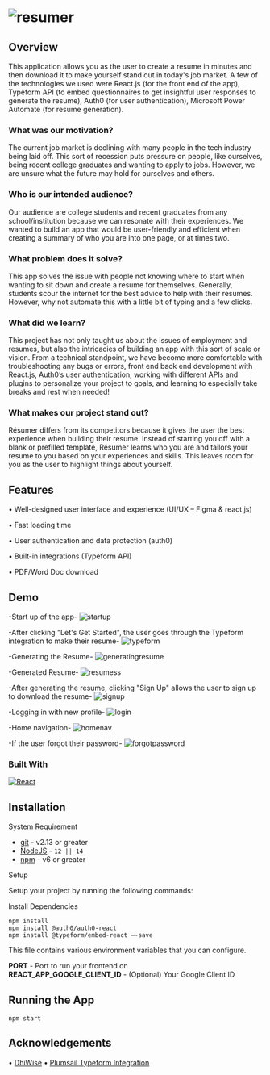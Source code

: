 # ![resumer](https://user-images.githubusercontent.com/42758283/213925205-0db861d1-72c6-44ee-acb7-623aabcab3a9.png)



## Overview 
This application allows you as the user to create a resume in minutes and then download it to make yourself stand out in today's job market. A few of the technologies we used were React.js (for the front end of the app), Typeform API (to embed questionnaires to get insightful user responses to generate the resume), Auth0 (for user authentication), Microsoft Power Automate (for resume generation).


### What was our motivation?
The current job market is declining with many people in the tech industry being laid off. This sort of recession puts pressure on people, like ourselves, being recent college graduates and wanting to apply to jobs. However, we are unsure what the future may hold for ourselves and others.

### Who is our intended audience?

Our audience are college students and recent graduates from any school/institution because we can resonate with their experiences. We wanted to build an app that would be user-friendly and efficient when creating a summary of who you are into one page, or at times two.

### What problem does it solve?
This app solves the issue with people not knowing where to start when wanting to sit down and create a resume for themselves. Generally, students scour the internet for the best advice to help with their resumes. However, why not automate this with a little bit of typing and a few clicks.

### What did we learn?
This project has not only taught us about the issues of employment and resumes, but also the intricacies of building an app with this sort of scale or vision. From a technical standpoint, we have become more comfortable with troubleshooting any bugs or errors, front end back end development with React.js, Auth0’s user authentication, working with different APIs and plugins to personalize your project to goals, and learning to especially take breaks and rest when needed!

### What makes our project stand out?
Résumer differs from its competitors because it gives the user the best experience when building their resume. Instead of starting you off with a blank or prefilled template, Résumer learns who you are and tailors your resume to you based on your experiences and skills. This leaves room for you as the user to highlight things about yourself.

## Features

• Well-designed user interface and experience (UI/UX – Figma & react.js)

• Fast loading time 

• User authentication and data protection (auth0)

• Built-in integrations (Typeform API)

• PDF/Word Doc download


 


## Demo
-Start up of the app-
![startup](https://user-images.githubusercontent.com/42758283/213923541-d9dec84c-4356-47f3-8851-767fde2b9b9a.gif)

-After clicking "Let's Get Started", the user goes through the Typeform integration to make their resume-
![typeform](https://user-images.githubusercontent.com/42758283/213923665-81d8b8a9-15ec-46dd-9ba6-577a9ba8ce8e.gif)

-Generating the Resume-
![generatingresume](https://user-images.githubusercontent.com/42758283/213923702-66608744-7436-43ae-95dc-b261f529352f.png)

-Generated Resume-
![resumess](https://user-images.githubusercontent.com/42758283/213923717-6a9af16a-30cf-4e6e-884c-edbce71d8ce3.png)

-After generating the resume, clicking "Sign Up" allows the user to sign up to download the resume-
![signup](https://user-images.githubusercontent.com/42758283/213923730-1a934a92-edd4-4367-b7c1-7987e47419f1.gif)

-Logging in with new profile-
![login](https://user-images.githubusercontent.com/42758283/213923746-3841058d-5272-4e5b-bf6b-5e3968140d75.gif)

-Home navigation-
![homenav](https://user-images.githubusercontent.com/42758283/213923766-33eb155e-2c55-4fbb-8f8e-f8a3d9f3f355.gif)

-If the user forgot their password-
![forgotpassword](https://user-images.githubusercontent.com/42758283/213923784-dd81767c-fd9e-4256-af16-71b41d98eb24.gif)




### Built With
[![React][React.js]][React-url]



## Installation


System Requirement


- [git](https://git-scm.com/) - v2.13 or greater
- [NodeJS](https://nodejs.org/en/) - `12 || 14 `
- [npm](https://www.npmjs.com/) - v6 or greater


Setup


Setup your project by running the following commands:


Install Dependencies


    npm install
    npm install @auth0/auth0-react
    npm install @typeform/embed-react —-save


This file contains various environment variables that you can configure.


**PORT** - Port to run your frontend on \
**REACT_APP_GOOGLE_CLIENT_ID** - (Optional) Your Google Client ID


## Running the App
    npm start
    
    
<!-- ## Contributing
    TBA


## License
    TBA -->
    
## Acknowledgements
 • <a href="https://www.dhiwise.com/">DhiWise</a> 
 • <a href="https://plumsail.com/documents/integrations/typeform/">Plumsail Typeform Integration</a>


<!-- MARKDOWN LINKS & IMAGES -->
<!-- https://www.markdownguide.org/basic-syntax/#reference-style-links -->
[React.js]: https://img.shields.io/badge/React-20232A?style=for-the-badge&logo=react&logoColor=61DAFB
[React-url]: https://reactjs.org/

